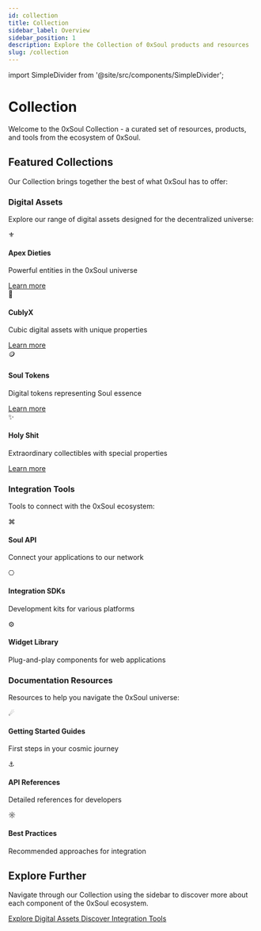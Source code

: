 ```yaml
---
id: collection
title: Collection
sidebar_label: Overview
sidebar_position: 1
description: Explore the Collection of 0xSoul products and resources
slug: /collection
---
```


import SimpleDivider from '@site/src/components/SimpleDivider';

# Collection

Welcome to the 0xSoul Collection - a curated set of resources, products, and tools from the ecosystem of 0xSoul.

<SimpleDivider withIcon={true} />

## Featured Collections

Our Collection brings together the best of what 0xSoul has to offer:

### Digital Assets

Explore our range of digital assets designed for the decentralized universe:

<div className="feature-grid">
  <div className="feature-card">
    <div className="feature-icon">⚜️</div>
    <div className="feature-content">
      <h4>Apex Dieties</h4>
      <p>Powerful entities in the 0xSoul universe</p>
      <a href="/docs/collection/digital-assets/apex-dieties" className="feature-link">Learn more</a>
    </div>
  </div>
  <div className="feature-card">
    <div className="feature-icon">🧊</div>
    <div className="feature-content">
      <h4>CublyX</h4>
      <p>Cubic digital assets with unique properties</p>
      <a href="/docs/collection/digital-assets/cublyx" className="feature-link">Learn more</a>
    </div>
  </div>
  <div className="feature-card">
    <div className="feature-icon">🪙</div>
    <div className="feature-content">
      <h4>Soul Tokens</h4>
      <p>Digital tokens representing Soul essence</p>
      <a href="/docs/collection/digital-assets/soul-tokens" className="feature-link">Learn more</a>
    </div>
  </div>
  <div className="feature-card">
    <div className="feature-icon">✨</div>
    <div className="feature-content">
      <h4>Holy Shit</h4>
      <p>Extraordinary collectibles with special properties</p>
      <a href="/docs/collection/digital-assets/holy-shit" className="feature-link">Learn more</a>
    </div>
  </div>
</div>

<SimpleDivider />

### Integration Tools

Tools to connect with the 0xSoul ecosystem:

<div className="feature-grid">
  <div className="feature-card">
    <div className="feature-icon">⌘</div>
    <div className="feature-content">
      <h4>Soul API</h4>
      <p>Connect your applications to our network</p>
    </div>
  </div>
  <div className="feature-card">
    <div className="feature-icon">⎔</div>
    <div className="feature-content">
      <h4>Integration SDKs</h4>
      <p>Development kits for various platforms</p>
    </div>
  </div>
  <div className="feature-card">
    <div className="feature-icon">⚙</div>
    <div className="feature-content">
      <h4>Widget Library</h4>
      <p>Plug-and-play components for web applications</p>
    </div>
  </div>
</div>

<SimpleDivider />

### Documentation Resources

Resources to help you navigate the 0xSoul universe:

<div className="feature-grid">
  <div className="feature-card">
    <div className="feature-icon">☄</div>
    <div className="feature-content">
      <h4>Getting Started Guides</h4>
      <p>First steps in your cosmic journey</p>
    </div>
  </div>
  <div className="feature-card">
    <div className="feature-icon">⚓</div>
    <div className="feature-content">
      <h4>API References</h4>
      <p>Detailed references for developers</p>
    </div>
  </div>
  <div className="feature-card">
    <div className="feature-icon">☼</div>
    <div className="feature-content">
      <h4>Best Practices</h4>
      <p>Recommended approaches for integration</p>
    </div>
  </div>
</div>

<SimpleDivider withIcon={true} />

## Explore Further

Navigate through our Collection using the sidebar to discover more about each component of the 0xSoul ecosystem. 

<div className="cta-container">
  <a href="/docs/collection/digital-assets" className="cta-button">
    Explore Digital Assets
  </a>
  <a href="/docs/collection/integration-tools" className="cta-button">
    Discover Integration Tools
  </a>
</div> 